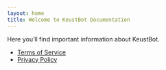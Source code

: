 ```yaml
---
layout: home
title: Welcome to KeustBot Documentation
---
```


Here you’ll find important information about KeustBot.

- [Terms of Service](/keustbot-docs/terms-of-service/)
- [Privacy Policy](/keustbot-docs/privacy-policy/)
